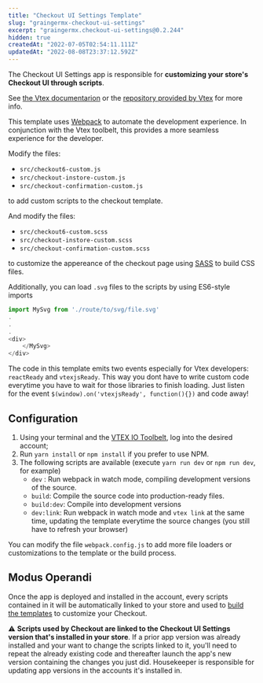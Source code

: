 ```yaml
---
title: "Checkout UI Settings Template"
slug: "graingermx-checkout-ui-settings"
excerpt: "graingermx.checkout-ui-settings@0.2.244"
hidden: true
createdAt: "2022-07-05T02:54:11.111Z"
updatedAt: "2022-08-08T23:37:12.592Z"
---
```

The Checkout UI Settings app is responsible for **customizing your store's Checkout UI through scripts**.

See [the Vtex documentarion](https://developers.vtex.com/vtex-developer-docs/docs/vtex-checkout-ui-settings) or the [repository provided by Vtex](https://github.com/vtex-apps/checkout-ui-settings) for more info.

This template uses [Webpack](https://webpack.js.org/) to automate the development experience. In conjunction with the Vtex toolbelt, this provides a more seamless
experience for the developer.

Modify the files:

- `src/checkout6-custom.js`
- `src/checkout-instore-custom.js`
- `src/checkout-confirmation-custom.js`

to add custom scripts to the checkout template.

And modify the files:

- `src/checkout6-custom.scss`
- `src/checkout-instore-custom.scss`
- `src/checkout-confirmation-custom.scss`

to customize the appereance of the checkout page using [SASS](https://sass-lang.com/documentation/syntax) to build CSS files.

Additionally, you can load `.svg` files to the scripts by using ES6-style imports
```javascript
import MySvg from './route/to/svg/file.svg'
.
.
.
<div>
	</MySvg>
</div>

```

The code in this template emits two events especially for Vtex developers: `reactReady` and `vtexjsReady`. This way you dont have to write custom code everytime you have to wait for those libraries to finish loading. Just listen for the event `$(window).on('vtexjsReady', function(){})` and code away!

## Configuration

1.  Using your terminal and the [VTEX IO Toolbelt](https://vtex.io/docs/recipes/development/vtex-io-cli-installment-and-command-reference), log into the desired account;
2. Run `yarn install` or `npm install` if you prefer to use NPM.
3. The following scripts are available (execute `yarn run dev` or `npm run dev`, for example)
    - `dev` : Run webpack in watch mode, compiling development versions of the source.
    - `build`: Compile the source code into production-ready files.
    - `build:dev`: Compile into development versions
    - `dev:link`: Run webpack in watch mode and `vtex link` at the same time, updating the template everytime the source changes (you still have to refresh your browser)

You can modify the file `webpack.config.js` to add more file loaders or customizations to the template or the build process.

## Modus Operandi 

Once the app is deployed and installed in the account, every scripts contained in it will be automatically linked to your store and used to [build the templates](https://help.vtex.com/tutorial/configure-template-in-smartcheckout-update--ToTE5XB39t0SwtHgpgwSv?locale=en#configuring-templates-from-the-code-menu) to customize your Checkout.


:warning: **Scripts used by Checkout are linked to the Checkout UI Settings version that's installed in your store**. If a prior app version was already installed and your want to change the scripts linked to it, you'll need to repeat the already existing code and thereafter launch the app's new version containing the changes you just did. Housekeeper is responsible for updating app versions in the accounts it's installed in.